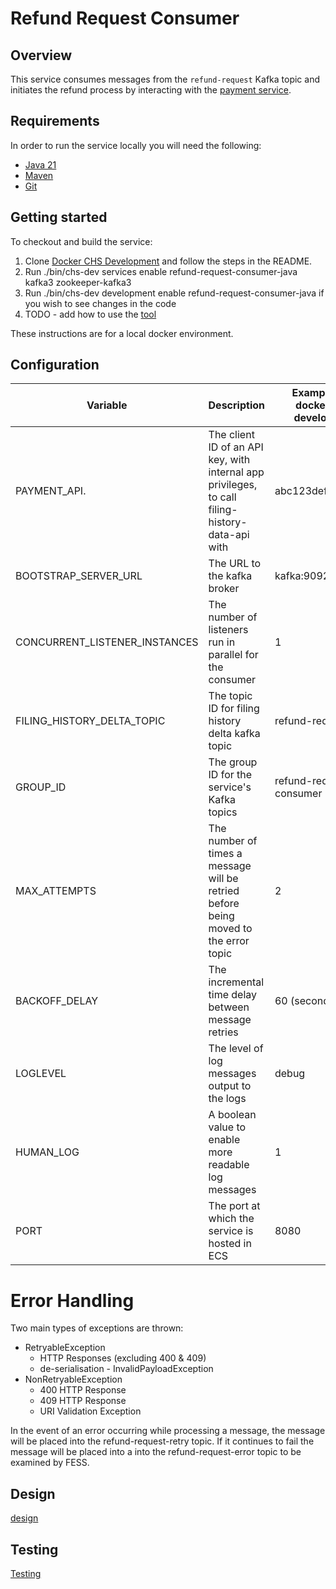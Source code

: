 # Refund Request Consumer

## Overview
This service consumes messages from the `refund-request` Kafka topic and initiates the refund process by interacting with the [payment service](https://github.com/companieshouse/payments.api.ch.gov.uk).

## Requirements
In order to run the service locally you will need the following:
- [Java 21](https://www.oracle.com/java/technologies/downloads/#java21)
- [Maven](https://maven.apache.org/download.cgi)
- [Git](https://git-scm.com/downloads)

## Getting started
To checkout and build the service:
1. Clone [Docker CHS Development](https://github.com/companieshouse/docker-chs-development) and follow the steps in the README.
2. Run ./bin/chs-dev services enable refund-request-consumer-java kafka3 zookeeper-kafka3
3. Run ./bin/chs-dev development enable refund-request-consumer-java if you wish to see changes in the code
4. TODO - add how to use the [tool](https://github.com/companieshouse/chs-tools/tree/add_kafka_message_sender)

These instructions are for a local docker environment.

## Configuration

| Variable                      | Description                                                                                     | Example (from docker-chs-development) |
|-------------------------------|-------------------------------------------------------------------------------------------------|---------------------------------------|
| PAYMENT_API.                  | The client ID of an API key, with internal app privileges, to call filing-history-data-api with | abc123def456ghi789                    |
| BOOTSTRAP_SERVER_URL          | The URL to the kafka broker                                                                     | kafka:9092                            |
| CONCURRENT_LISTENER_INSTANCES | The number of listeners run in parallel for the consumer                                        | 1                                     |
| FILING_HISTORY_DELTA_TOPIC    | The topic ID for filing history delta kafka topic                                               | refund-request                        |
| GROUP_ID                      | The group ID for the service's Kafka topics                                                     | refund-request-consumer               |
| MAX_ATTEMPTS                  | The number of times a message will be retried before being moved to the error topic             | 2                                     |
| BACKOFF_DELAY                 | The incremental time delay between message retries                                              | 60 (seconds)                          |
| LOGLEVEL                      | The level of log messages output to the logs                                                    | debug                                 |
| HUMAN_LOG                     | A boolean value to enable more readable log messages                                            | 1                                     |
| PORT                          | The port at which the service is hosted in ECS                                                  | 8080                                  |

# Error Handling

Two main types of exceptions are thrown:
* RetryableException
  * HTTP Responses (excluding 400 & 409)
  * de-serialisation - InvalidPayloadException
* NonRetryableException
  * 400 HTTP Response
  * 409 HTTP Response
  * URI Validation Exception

In the event of an error occurring while processing a message, the message will be placed into the refund-request-retry topic. If it continues to fail the message will be placed into a into the refund-request-error topic to be examined by FESS.

## Design

[design](./docs/design/readme.md)

## Testing

[Testing](./docs/testing/readme.md)
